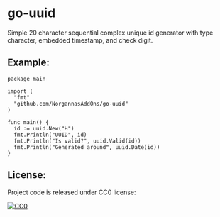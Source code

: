 # go-uuid

Simple 20 character sequential complex unique id generator with type character, embedded timestamp, and check digit.

## Example:

    package main
    
    import (
      "fmt"
      "github.com/NorgannasAddOns/go-uuid"
    )

    func main() {
      id := uuid.New("H")
      fmt.Println("UUID", id)
      fmt.Println("Is valid?", uuid.Valid(id))
      fmt.Println("Generated around", uuid.Date(id))
    }

## License:

Project code is released under CC0 license:

<a rel="license" href="http://creativecommons.org/publicdomain/zero/1.0/">
<img src="http://i.creativecommons.org/p/zero/1.0/88x31.png" style="border-style: none;" alt="CC0" />
</a>
    
  
